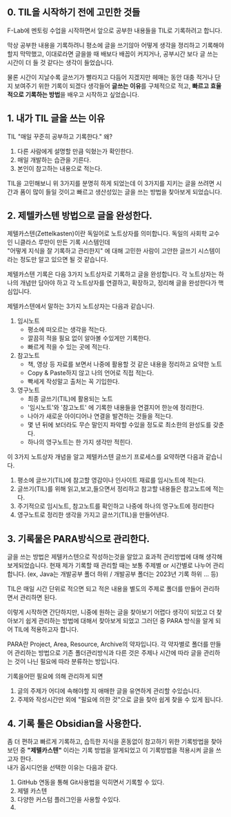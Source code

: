 ## 0. TIL을 시작하기 전에 고민한 것들


F-Lab에 멘토링 수업을 시작하면서 앞으로 공부한 내용들을 TIL로 기록하려고 합니다. 

막상 공부한 내용을 기록하려니 평소에 글을 쓰기않아 어떻게  생각을 졍리하고 기록해야 할지 막막했고, 이대로라면 글을쓸 때 배보다 배꼽이 커지거나, 공부시간 보다 글 쓰는 시간이 더 들 것 같다는 생각이 들었습니다.

물론 시간이 지날수록 글쓰기가 빨라지고 다듬어 지겠지만 헤매는 동안 대충 적거나 단지 보여주기 위한 기록이 되겠다 생각들어  **글쓰는 이유**를 구체적으로 적고, **빠르고 효율적으로 기록하는 방법**을 배우고 시작하고 싶었습니다. 

## 1.  내가 TIL 글을 쓰는 이유 

TIL "매일 꾸준히 공부하고 기록한다." 왜? 
1. 다른 사람에게 설명할 만큼 익혔는가 확인한다. 
2. 매일 개발하는 습관을 기른다.  
3. 본인이 참고하는 내용으로 적는다. 

TIL을 고민해보니 위 3가지를 분명히 하게 되었는데 
이 3가지를 지키는 글을 쓰려면 시간과 품이 많이 들일 것이고 빠르고 생산성있는 글을 쓰는 방법을 찾아보게 되었습니다. 


## 2. 제텔카스텐 방법으로 글을 완성한다.   

제텔카스텐(Zettelkasten)이란 독일어로 노트상자를 의미합니다.
독일의 사회학 교수인 니클라스 루만이 만든 기록 시스템인데  
"어떻게 지식을 잘 기록하고 관리한지" 에 대해 고민한 사람이 고안한 글쓰기 시스템이라는 정도만 알고 있으면 될 것 같습니다. 

제텔카스텐 기록은 다음 3가지 노트상자로 기록하고 글을 완성합니다.
각 노트상자는 하나의 개념만 담아야 하고 
각 노트상자를 연결하고, 확장하고, 정리해 글을 완성한다가 핵심입니다. 

제텔카스텐에서 말하는 3가지 노트상자는 다음과 같습니다. 
1. 임시노트
	- 평소에 떠오르는 생각을 적는다.
	- 깔끔히 적을 필요 없이 알아볼 수있게만 기록한다. 
	- 빠르게 적을 수 있는 곳에 적는다.
2. 참고노트
	-  책, 영상 등 자료를 보면서 나중에 활용할 것 같은 내용을 정리하고 요약한 노트
	- Copy & Paste하지 않고 나의 언어로 직접 적는다.
	- 빡세게 작성말고 출처는 꼭 기입한다. 
3. 영구노트
	-  최종 글쓰기(TIL)에 활용되는 노트 
	- '임시노트'와 '참고노트' 에 기록한 내용들을 연결지어 한눈에 정리한다.
	- 나아가 새로운 아이디어나  연결을 발견하는 것들을 적는다.
	- 몇 년 뒤에 보더라도 무슨 말인지 파악할 수있을 정도로 최소한의 완성도를 갖춘다.
	- 하나의 영구노트는 한 가지 생각만 적힌다.
	

이 3가지 노트상자 개념을 알고 제텔카스텐 글쓰기 프로세스를 요약하면 다음과 같습니다.  
1. 평소에 글쓰기(TIL)에 참고할 영감이나 인사이트 재료를 임시노트에 적는다.
2. 글쓰기(TIL)를 위해 읽고,보고,들으면서 정리하고 참고할 내용들은 참고노트에 적는다.
3. 주기적으로 임시노트, 참고노트를 확인하고 나중에 하나의 영구노트에 정리한다 
4. 영구노트로 정리한 생각을 가지고 글쓰기(TIL)을 만들어낸다. 


## 3. 기록물은 PARA방식으로 관리한다. 

글을 쓰는 방법은 제텔카스텐으로 작성하는것을 알았고 효과적 관리방법에 대해 생각해 보게되었습니다. 현재 제가 기록할 때 관리할 때는 보통 주제별 or 시간별로 나누어 관리합니다. (ex, Java는 개발공부 폴더 하위 / 개발공부 폴더는 2023년 기록 하위 ... 등)

TIL은 매일 시간 단위로 적으면 되고 
적은 내용을  별도의 주제로 폴더를 만들어 관리하면서 관리하면 된다. 

이렇게 시작하면 간단하지만, 
니중에  원하는 글을 찾아보기 어렵다 생각이 되었고 더 찾아보기 쉽게 관리하는 방법에 대해서 찾아보게 되었고 그러던 중 PARA 방식을 알게 되어 TIL에 적용하고자 합니다.

PARA란 Project, Area, Resource, Archive의 약자입니다. 각 약자별로 폴더를 만들어 관리하는 방법으로 기존 폴더관리방식과 다른 것은 주제나 시간에 따라 글을 관리하는 것이 나닌 필요에 따라 분류하는 방입니다. 

기록을어떤 필요에 의해 관리하게 되면  

1. 글의 주제가 어디에 속해야할 지 애매한 글을 유연하게 관리할 수있습니다. 
2. 주제와 작성시간만 외에 "필요에 의한 것"으로 글을 찾아 쉽게 찾을 수 있게 됩니다. 



## 4. 기록 툴은 Obsidian을 사용한다.  


좀 더 편하고 빠르게 기록하고, 습득한 지식을 혼동없이 참고하기 위한 기록방법을 찾아보던 중 **"제텔카스텐"** 이라는 기록 방법을 알게되었고 이 기록방법을 적용시켜 글을 쓰고자 한다.  
내가 옵시디언을 선택한 이유는 다음과 같다.  
1. GitHub 연동을 통해 Git사용법을 익히면서 기록할 수 있다.
2. 제텔 카스텐
3. 다양한 커스텀 플러그인을 사용할 수있다. 
4. 

